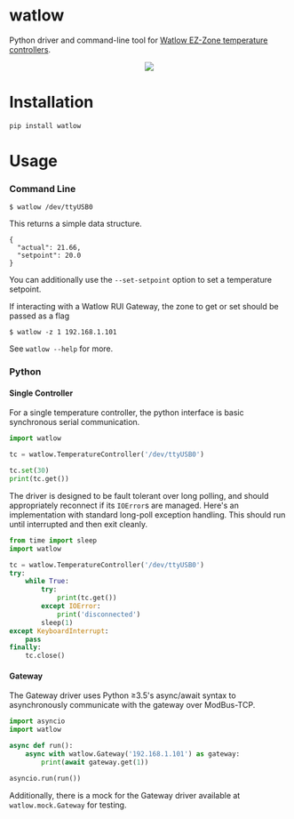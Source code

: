# watlow
Python driver and command-line tool for [Watlow EZ-Zone temperature controllers](https://www.watlow.com/en/products/controllers/temperature-and-process-controllers/ez-zone-pm-controller).

<p align="center">
  <img src="https://www.watlow.com/-/media/images/products/new--controllers/integrated-multi-function/tp_pm_480.ashx" />
</p>

Installation
============

```
pip install watlow
```

Usage
=====

### Command Line

```
$ watlow /dev/ttyUSB0
```

This returns a simple data structure.

```
{
  "actual": 21.66,
  "setpoint": 20.0
}
```

You can additionally use the `--set-setpoint` option to set a temperature setpoint.

If interacting with a Watlow RUI Gateway, the zone to get or set should be passed as a flag
```
$ watlow -z 1 192.168.1.101
```

See `watlow --help` for more.

### Python

#### Single Controller

For a single temperature controller, the python interface is basic synchronous serial communication.

```python
import watlow

tc = watlow.TemperatureController('/dev/ttyUSB0')

tc.set(30)
print(tc.get())
```

The driver is designed to be fault tolerant over long polling, and should
appropriately reconnect if its `IOError`s are managed. Here's an implementation
with standard long-poll exception handling. This should run until interrupted and
then exit cleanly.

```python
from time import sleep
import watlow

tc = watlow.TemperatureController('/dev/ttyUSB0')
try:
    while True:
        try:
            print(tc.get())
        except IOError:
            print('disconnected')
        sleep(1)
except KeyboardInterrupt:
    pass
finally:
    tc.close()
```

#### Gateway

The Gateway driver uses Python ≥3.5's async/await syntax to asynchronously communicate with
the gateway over ModBus-TCP.

```python
import asyncio
import watlow

async def run():
    async with watlow.Gateway('192.168.1.101') as gateway:
        print(await gateway.get(1))

asyncio.run(run())
```

Additionally, there is a mock for the Gateway driver available at `watlow.mock.Gateway` for testing.